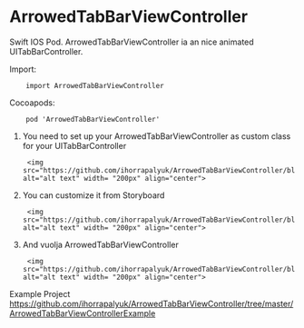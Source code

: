 # ArrowedTabBarViewController
Swift IOS Pod. ArrowedTabBarViewController ia an nice animated UITabBarController.

Import:

        import ArrowedTabBarViewController

Cocoapods:

        pod 'ArrowedTabBarViewController'

1) You need to set up your ArrowedTabBarViewController as custom class for your UITabBarController 

        <img src="https://github.com/ihorrapalyuk/ArrowedTabBarViewController/blob/master/ArrowedTabBarViewControllerExample/ArrowedTabBarFirst.mov" alt="alt text" width= "200px" align="center">

2) You can customize it from Storyboard

        <img src="https://github.com/ihorrapalyuk/ArrowedTabBarViewController/blob/master/ArrowedTabBarViewControllerExample/ArrowedTabBarSecond.mov" alt="alt text" width= "200px" align="center">

3) And vuolja ArrowedTabBarViewController
        
        <img src="https://github.com/ihorrapalyuk/ArrowedTabBarViewController/blob/master/ArrowedTabBarViewControllerExample/ArrowedTabBarThird.mov" alt="alt text" width= "200px" align="center">


Example Project https://github.com/ihorrapalyuk/ArrowedTabBarViewController/tree/master/ArrowedTabBarViewControllerExample


